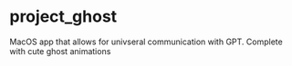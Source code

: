 # project_ghost
MacOS app that allows for univseral communication with GPT. Complete with cute ghost animations
